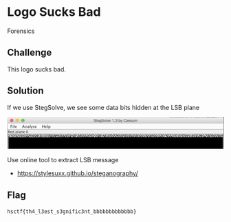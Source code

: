 # Logo Sucks Bad
Forensics

## Challenge 
This logo sucks bad.

## Solution

If we use StegSolve, we see some data bits hidden at the LSB plane

![screenshot1.png](screenshot1.png)

Use online tool to extract LSB message

- https://stylesuxx.github.io/steganography/

## Flag

	hsctf{th4_l3est_s3gnific3nt_bbbbbbbbbbbbb}
